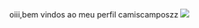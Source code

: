 oiii,bem vindos ao meu perfil
camiscamposzz
![](https://media.tenor.com/PBjO9P69uN0AAAAM/happy-dance.gif)

